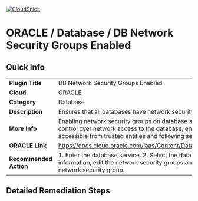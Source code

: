 [![CloudSploit](https://cloudsploit.com/img/logo-new-big-text-100.png "CloudSploit")](https://cloudsploit.com)

# ORACLE / Database / DB Network Security Groups Enabled

## Quick Info

| | |
|-|-|
| **Plugin Title** | DB Network Security Groups Enabled |
| **Cloud** | ORACLE |
| **Category** | Database |
| **Description** | Ensures that all databases have network security groups enabled. |
| **More Info** | Enabling network security groups on database systems allow for fine grain control over network access to the database, ensuring databases are only accessible from trusted entities and following security best practices. |
| **ORACLE Link** | https://docs.cloud.oracle.com/iaas/Content/Database/Tasks/backingupOS.htm |
| **Recommended Action** | 1. Enter the database service. 2. Select the database system. 3. In the system information, edit the network security groups and select the appropriate network security group. |

## Detailed Remediation Steps


